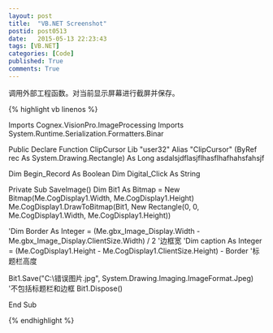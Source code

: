 ```yaml
---
layout: post
title:  "VB.NET Screenshot"
postid: post0513
date:   2015-05-13 22:23:43
tags: [VB.NET]
categories: [Code]
published: True
comments: True
---
```

调用外部工程函数。对当前显示屏幕进行截屏并保存。

<!--more-->

{% highlight vb linenos %}

Imports Cognex.VisionPro.ImageProcessing
Imports System.Runtime.Serialization.Formatters.Binar

Public Declare Function ClipCursor Lib "user32" Alias "ClipCursor" (ByRef rec As System.Drawing.Rectangle) As Long asdalsjdflasjflhasflhafhahsfahsjf

Dim Begin_Record As Boolean
Dim Digital_Click As String

Private Sub SaveImage()
  Dim Bit1 As Bitmap = New Bitmap(Me.CogDisplay1.Width, Me.CogDisplay1.Height)
  Me.CogDisplay1.DrawToBitmap(Bit1, New Rectangle(0, 0, Me.CogDisplay1.Width, Me.CogDisplay1.Height))

  'Dim Border As Integer = (Me.gbx_Image_Display.Width - Me.gbx_Image_Display.ClientSize.Width) / 2 '边框宽
  'Dim caption As Integer = (Me.CogDisplay1.Height - Me.CogDisplay1.ClientSize.Height) - Border '标题栏高度

  Bit1.Save("C:\\错误图片.jpg", System.Drawing.Imaging.ImageFormat.Jpeg) '不包括标题栏和边框
  Bit1.Dispose()

End Sub

{% endhighlight %}
